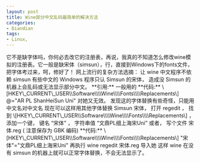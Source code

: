 ```yaml
---
layout: post
title: Wine部分中文乱码最简单的解决方法
categories:
- Diandian
tags:
- Linux, 
---
```

它不是缺字体吗，你何必去改它的注册表，再说，我真的不知道怎么修改wine模拟的注册表。它一般是缺宋体（simsun），行，直接到Windows下的fonts文件，把字体考过来，呵，修好了！ 网上流行的复杂方法选摘： 让 wine 中文程序不依赖 simsun 有些中文的 Windows 程序只认 Simsun 的宋体， 造成没 Simsun 的机器上会乱码或无法显示部分中文。 \*\*引用:\*\* 一般用的 \*\*代码:\*\* \\\[HKEY\\\_CURRENT\\\_USER\\\\Software\\\\\\\\Wine\\\\\\\\Fonts\\\\\\\\Replacements\\\] @="AR PL ShanHeiSun Uni" 对她又无效。 发现这的字体替换有些奇怪，只能用中文名对中文名 现在可以这样用其他字体替换 Simsun 宋体， 打开 regedit ， 找到 \\\[HKEY\\\_CURRENT\\\_USER\\\\Software\\\\\\\\Wine\\\\\\\\Fonts\\\\\\\\Replacements\\\] ， 添加一个键， 键名 “宋体” ， 字符串值 “文鼎PL细上海宋Uni” 或者， 写个文件 宋体.reg ( 注意保存为 GBK 编码) \*\*代码:\*\* \\\[HKEY\\\_CURRENT\\\_USER\\\\Software\\\\\\\\Wine\\\\\\\\Fonts\\\\\\\\Replacements\\\] "宋体"="文鼎PL细上海宋Uni" 再执行 wine regedit 宋体.reg 导入她 这样 wine 在没有 simsun 的机器上就可以正常字体替换，不会无法显示了。